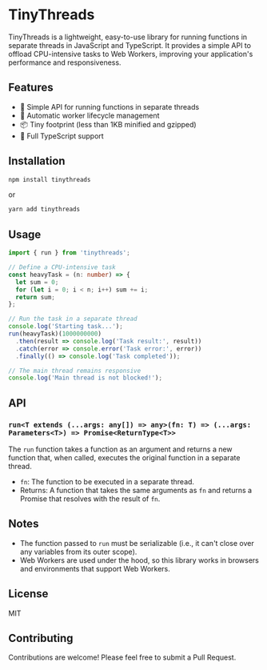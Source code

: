 # TinyThreads

TinyThreads is a lightweight, easy-to-use library for running functions in separate threads in JavaScript and TypeScript. It provides a simple API to offload CPU-intensive tasks to Web Workers, improving your application's performance and responsiveness.

## Features

- 🚀 Simple API for running functions in separate threads
- 🔄 Automatic worker lifecycle management
- 📦 Tiny footprint (less than 1KB minified and gzipped)
- 📘 Full TypeScript support

## Installation

```bash
npm install tinythreads
```

or

```bash
yarn add tinythreads
```

## Usage

```typescript
import { run } from 'tinythreads';

// Define a CPU-intensive task
const heavyTask = (n: number) => {
  let sum = 0;
  for (let i = 0; i < n; i++) sum += i;
  return sum;
};

// Run the task in a separate thread
console.log('Starting task...');
run(heavyTask)(1000000000)
  .then(result => console.log('Task result:', result))
  .catch(error => console.error('Task error:', error))
  .finally(() => console.log('Task completed'));

// The main thread remains responsive
console.log('Main thread is not blocked!');
```

## API

### `run<T extends (...args: any[]) => any>(fn: T) => (...args: Parameters<T>) => Promise<ReturnType<T>>`

The `run` function takes a function as an argument and returns a new function that, when called, executes the original function in a separate thread.

- `fn`: The function to be executed in a separate thread.
- Returns: A function that takes the same arguments as `fn` and returns a Promise that resolves with the result of `fn`.

## Notes

- The function passed to `run` must be serializable (i.e., it can't close over any variables from its outer scope).
- Web Workers are used under the hood, so this library works in browsers and environments that support Web Workers.

## License

MIT

## Contributing

Contributions are welcome! Please feel free to submit a Pull Request.
